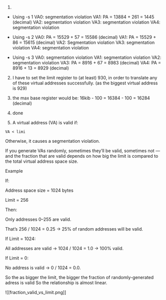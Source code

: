 1.
- Using -s 1
  VA0: segmentation violation
  VA1: PA = 13884 + 261 = 1445 (decimal)
  VA2: segmentation violation
  VA3: segmentation violation
  VA4: segmentation violation

- Using -s 2
  VA0: PA = 15529 + 57 = 15586 (decimal)
  VA1: PA = 15529 + 86 = 15615 (decimal)
  VA2: Segmentation violation
  VA3: segmentation violation
  VA4: segmentation violation

- Using -s 3
  VA0: segmentation violation
  VA1: segmentation violation
  VA2: segmentation violation
  VA3: PA = 8916 + 67 = 8983 (decimal)
  VA4: PA = 8916 + 13 = 8929 (decimal)

2. I have to set the limit register to (at least) 930, in order to translate any of these virtual addresses successfully. (as the biggest virtual address is 929)

3. the max base register would be: 16kib - 100 = 16384 - 100 = 16284 (decimal)
4. done
5. A virtual address (VA) is valid if:
```
VA < limi
```
Otherwise, it causes a segmentation violation.

If you generate VAs randomly, sometimes they’ll be valid, sometimes not — and the fraction that are valid depends on how big the limit is compared to the total virtual address space size.

Example

If:

Address space size = 1024 bytes

Limit = 256

Then:

Only addresses 0–255 are valid.

That’s 256 / 1024 = 0.25 → 25% of random addresses will be valid.

If Limit = 1024:

All addresses are valid → 1024 / 1024 = 1.0 → 100% valid.

If Limit = 0:

No address is valid → 0 / 1024 = 0.0.

So the as bigger the limit, the bigger the fraction of randomly-generated adress is valid
So the relationship is almost linear.

![[fraction_valid_vs_limit.png]]